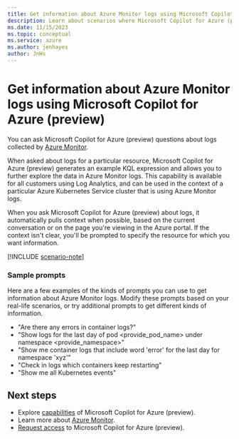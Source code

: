 ```yaml
---
title: Get information about Azure Monitor logs using Microsoft Copilot for Azure (preview)
description: Learn about scenarios where Microsoft Copilot for Azure (preview) can provide information about Azure Monitor metrics and logs.
ms.date: 11/15/2023
ms.topic: conceptual
ms.service: azure
ms.author: jenhayes
author: JnHs
---
```


# Get information about Azure Monitor logs using Microsoft Copilot for Azure (preview)

You can ask Microsoft Copilot for Azure (preview) questions about logs collected by [Azure Monitor](/azure/azure-monitor/).

When asked about logs for a particular resource, Microsoft Copilot for Azure (preview) generates an example KQL expression and allows you to further explore the data in Azure Monitor logs. This capability is available for all customers using Log Analytics, and can be used in the context of a particular Azure Kubernetes Service cluster that is using Azure Monitor logs.

When you ask Microsoft Copilot for Azure (preview) about logs, it automatically pulls context when possible, based on the current conversation or on the page you're viewing in the Azure portal. If the context isn't clear, you'll be prompted to specify the resource for which you want information.

[!INCLUDE [scenario-note](includes/scenario-note.md)]

### Sample prompts

Here are a few examples of the kinds of prompts you can use to get information about Azure Monitor logs. Modify these prompts based on your real-life scenarios, or try additional prompts to get different kinds of information.

- "Are there any errors in container logs?"
- "Show logs for the last day of pod <provide_pod_name> under namespace <provide_namespace>"
- "Show me container logs that include word 'error' for the last day for namespace 'xyz'"
- "Check in logs which containers keep restarting"
- "Show me all Kubernetes events"

## Next steps

- Explore [capabilities](capabilities.md) of Microsoft Copilot for Azure (preview).
- Learn more about [Azure Monitor](/azure/azure-monitor/).
- [Request access](https://aka.ms/MSCopilotforAzurePreview) to Microsoft Copilot for Azure (preview).
